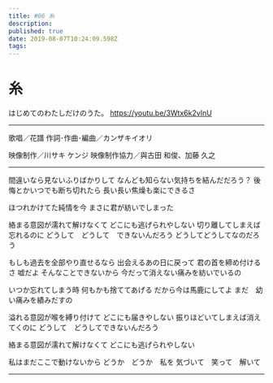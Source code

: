 ```yaml
---
title: #06 糸
description: 
published: true
date: 2019-08-07T10:24:09.598Z
tags: 
---
```


# 糸

はじめてのわたしだけのうた。
https://youtu.be/3Wtx6k2vInU
***
歌唱／花譜
作詞･作曲･編曲／カンザキイオリ

映像制作／川サキ ケンジ
映像制作協力／與古田 和俊、加藤 久之
***

間違いなら見ないふりばかりして
なんども知らない気持ちを結んだだろう？
後悔とかいつでも断ち切れたら
長い長い焦燥も楽にできるさ

ほつれかけてた純情を今
まさに君が紡いでしまった

絡まる意図が濡れて解けなくて
どこにも逃げられやしない
切り離してしまえば忘れるのに
どうして　どうして　できないんだろう
どうしてどうしてなのだろう


もしも過去を全部やり直せるなら
出会えるあの日に戻って
君の首を締め付けるさ
嘘だよ
そんなことできないから
今だって消えない痛みを紡いでいるの

いつか忘れてしまう時
何もかも捨ててあげる
だから今は馬鹿にしてよ
まだ　幼い痛みを績みだすの


溢れる意図が喉を縛り付けて
どこにも届きやしない
振りほどいてしまえば消えてくのに
どうして　どうしてできないんだろう

絡まる意図が濡れて解けなくて
どこにも逃げられやしない

私はまだここで動けないから
どうか　どうか　私を
気づいて　笑って　解いて
***